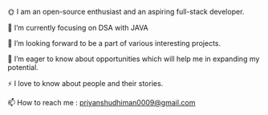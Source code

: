 🌞 I am an open-source enthusiast and an aspiring full-stack developer.

🌱 I’m currently focusing on DSA with JAVA

👯 I’m looking forward to be a part of various interesting projects.

🤝 I’m eager to know about opportunities which will help me in expanding my potential.

⚡ I love to know about people and their stories.

📫 How to reach me : priyanshudhiman0009@gmail.com

